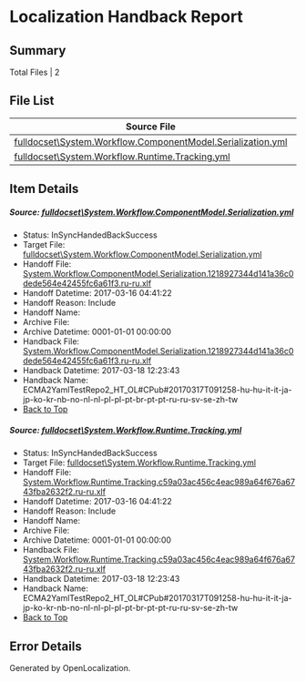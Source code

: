 # <a name='report-top'></a> Localization Handback Report

## Summary
 Total Files | 2

## File List
 Source File | Status | Details 
 ----------- | ------ | ------- 
 [fulldocset\System.Workflow.ComponentModel.Serialization.yml](https://github.com/OpenLocalizationTestOrg/ECMA2YamlTestRepo2/blob/9a577bbd8ead778fd4723fbdbce691e69b3b14d4/fulldocset/System.Workflow.ComponentModel.Serialization.yml) | InSyncHandedBackSuccess | [Details](#cff6a74bdb1f122bf371a339d2556c30a5ffebfb87374)
 [fulldocset\System.Workflow.Runtime.Tracking.yml](https://github.com/OpenLocalizationTestOrg/ECMA2YamlTestRepo2/blob/9a577bbd8ead778fd4723fbdbce691e69b3b14d4/fulldocset/System.Workflow.Runtime.Tracking.yml) | InSyncHandedBackSuccess | [Details](#7eeaaf431217ea58449126b5c0e31ad1dfa017f587475)

## Item Details
##### <a name='cff6a74bdb1f122bf371a339d2556c30a5ffebfb87374'></a> Source: [fulldocset\System.Workflow.ComponentModel.Serialization.yml](https://github.com/OpenLocalizationTestOrg/ECMA2YamlTestRepo2/blob/9a577bbd8ead778fd4723fbdbce691e69b3b14d4/fulldocset/System.Workflow.ComponentModel.Serialization.yml)
* Status: InSyncHandedBackSuccess
* Target File: [fulldocset\System.Workflow.ComponentModel.Serialization.yml](https://github.com/OpenLocalizationTestOrg/ECMA2YamlTestRepo2.ru-ru/blob/ef7f769b2248a52a5d90dbde5a698b4e0bc7bec5/fulldocset/System.Workflow.ComponentModel.Serialization.yml)
* Handoff File: [System.Workflow.ComponentModel.Serialization.1218927344d141a36c0dede564e42455fc6a61f3.ru-ru.xlf](https://github.com/OpenLocalizationTestOrg/ECMA2YamlTestRepo2.handoff/blob/f5b7c794c0232d740d1abe0f184ad6404a10c89e/ol-handoff/OpenLocalizationTestOrg/ECMA2YamlTestRepo2.ru-ru/master/fulldocset/System.Workflow.ComponentModel.Serialization.1218927344d141a36c0dede564e42455fc6a61f3.ru-ru.xlf)
* Handoff Datetime: 2017-03-16 04:41:22
* Handoff Reason: Include
* Handoff Name: 
* Archive File: 
* Archive Datetime: 0001-01-01 00:00:00
* Handback File: [System.Workflow.ComponentModel.Serialization.1218927344d141a36c0dede564e42455fc6a61f3.ru-ru.xlf](https://github.com/OpenLocalizationTestOrg/ECMA2YamlTestRepo2.handback/blob/46e09402ae1cb9d06c0ac18cc30191fa707da613/ol-handback/OpenLocalizationTestOrg/ECMA2YamlTestRepo2.ru-ru/master/fulldocset/System.Workflow.ComponentModel.Serialization.1218927344d141a36c0dede564e42455fc6a61f3.ru-ru.xlf)
* Handback Datetime: 2017-03-18 12:23:43
* Handback Name: ECMA2YamlTestRepo2_HT_OL#CPub#20170317T091258-hu-hu-it-it-ja-jp-ko-kr-nb-no-nl-nl-pl-pl-pt-br-pt-pt-ru-ru-sv-se-zh-tw
* [Back to Top](#report-top)

##### <a name='7eeaaf431217ea58449126b5c0e31ad1dfa017f587475'></a> Source: [fulldocset\System.Workflow.Runtime.Tracking.yml](https://github.com/OpenLocalizationTestOrg/ECMA2YamlTestRepo2/blob/9a577bbd8ead778fd4723fbdbce691e69b3b14d4/fulldocset/System.Workflow.Runtime.Tracking.yml)
* Status: InSyncHandedBackSuccess
* Target File: [fulldocset\System.Workflow.Runtime.Tracking.yml](https://github.com/OpenLocalizationTestOrg/ECMA2YamlTestRepo2.ru-ru/blob/ef7f769b2248a52a5d90dbde5a698b4e0bc7bec5/fulldocset/System.Workflow.Runtime.Tracking.yml)
* Handoff File: [System.Workflow.Runtime.Tracking.c59a03ac456c4eac989a64f676a6743fba2632f2.ru-ru.xlf](https://github.com/OpenLocalizationTestOrg/ECMA2YamlTestRepo2.handoff/blob/f5b7c794c0232d740d1abe0f184ad6404a10c89e/ol-handoff/OpenLocalizationTestOrg/ECMA2YamlTestRepo2.ru-ru/master/fulldocset/System.Workflow.Runtime.Tracking.c59a03ac456c4eac989a64f676a6743fba2632f2.ru-ru.xlf)
* Handoff Datetime: 2017-03-16 04:41:22
* Handoff Reason: Include
* Handoff Name: 
* Archive File: 
* Archive Datetime: 0001-01-01 00:00:00
* Handback File: [System.Workflow.Runtime.Tracking.c59a03ac456c4eac989a64f676a6743fba2632f2.ru-ru.xlf](https://github.com/OpenLocalizationTestOrg/ECMA2YamlTestRepo2.handback/blob/46e09402ae1cb9d06c0ac18cc30191fa707da613/ol-handback/OpenLocalizationTestOrg/ECMA2YamlTestRepo2.ru-ru/master/fulldocset/System.Workflow.Runtime.Tracking.c59a03ac456c4eac989a64f676a6743fba2632f2.ru-ru.xlf)
* Handback Datetime: 2017-03-18 12:23:43
* Handback Name: ECMA2YamlTestRepo2_HT_OL#CPub#20170317T091258-hu-hu-it-it-ja-jp-ko-kr-nb-no-nl-nl-pl-pl-pt-br-pt-pt-ru-ru-sv-se-zh-tw
* [Back to Top](#report-top)


## Error Details

Generated by OpenLocalization.
